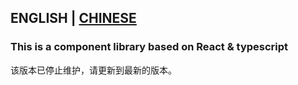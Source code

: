 <!--
 * @Author: YeWei Wang
 * @Date: 2022-03-06 00:02:23
 * @WeChat: wj826036
 * @Motto: 求知若渴，虚心若愚
 * @Description:
 * @LastEditTime: 2022-03-07 00:34:54
 * @Version: 1.0
 * @FilePath: \design-06k4\README.md
-->

## ENGLISH | [CHINESE](https://github.com/WangYeWei/YeweiDesign_ts_react/blob/main/README_ZH.md)

### This is a component library based on React & typescript

该版本已停止维护，请更新到最新的版本。
